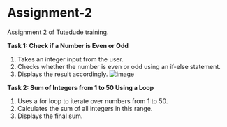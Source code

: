 # Assignment-2
Assignment 2 of Tutedude training.

**Task 1: Check if a Number is Even or Odd**
1. 	Takes an integer input from the user.
2. 	Checks whether the number is even or odd using an if-else statement.
3. 	Displays the result accordingly.
![image](https://github.com/user-attachments/assets/e4957cf9-b078-4e84-b479-f9553dd909bf)


**Task 2: Sum of Integers from 1 to 50 Using a Loop**
1.   Uses a for loop to iterate over numbers from 1 to 50.
2.   Calculates the sum of all integers in this range.
3.   Displays the final sum.

